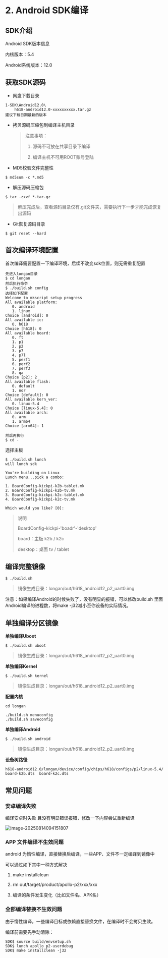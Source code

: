 # 2. Android SDK编译

## SDK介绍

Android SDK版本信息

内核版本：5.4

Android系统版本：12.0



## 获取SDK源码

* 网盘下载目录

```shell
1-SDK\Android12.0\
	h618-android12.0-xxxxxxxxxx.tar.gz
建议下载日期最新的版本
```



* 拷贝源码压缩包到编译主机目录

  > 注意事项：
  >
  > 1. 源码不可放在共享目录下编译
  >
  > 2. 编译主机不可用ROOT账号登陆



* MD5校验文件完整性

```
$ md5sum -c *.md5
```



* 解压源码压缩包

```
$ tar -zxvf *.tar.gz
```

> 解压完成后，查看源码目录仅有.git文件夹，需要执行下一步才能完成恢复出源码



* Git恢复源码目录

```
$ git reset --hard
```



## 首次编译环境配置

首次编译需要配置一下编译环境，后续不改变sdk位置，则无需重复配置

```shell
先进入longan目录
$ cd longan
然后执行命令
$ ./build.sh config
选择如下配置
Welcome to mkscript setup progress
All available platform:
   0. android
   1. linux
Choice [android]: 0
All available ic:
   0. h618
Choice [h618]: 0
All available board:
   0. ft
   1. p1
   2. p2
   3. p7
   4. p7l
   5. perf1
   6. perf2
   7. perf3
   8. qa
Choice [p2]: 2
All available flash:
   0. default
   1. nor
Choice [default]: 0
All available kern_ver:
   0. linux-5.4
Choice [linux-5.4]: 0
All available arch:
   0. arm
   1. arm64
Choice [arm64]: 1

然后再执行
$ cd -
```

选择主板

```
$ ./build.sh lunch
will lunch sdk

You're building on Linux
Lunch menu...pick a combo:

1. BoardConfig-kickpi-k2b-tablet.mk
2. BoardConfig-kickpi-k2b-tv.mk
3. BoardConfig-kickpi-k2c-tablet.mk
4. BoardConfig-kickpi-k2c-tv.mk

Which would you like? [0]:
```

> 说明
>
> BoardConfig-kickpi-'boadr'-'desktop'
>
> board：主板 k2b / k2c
>
> desktop：桌面 tv / tablet



## 编译完整镜像

```
$ ./build.sh
```

> 镜像生成目录：longan/out/h618_android12_p2_uart0.img

注意：如果编译Android的时候失败了，没有明显的报错，可以修改build.sh 里面Android编译的进程数，将make -j32减小至你设备的实际情况。

## 单独编译分区镜像

**单独编译Uboot**

```
$ ./build.sh uboot
```

> 镜像生成目录：longan/out/h618_android12_p2_uart0.img

**单独编译Kernel**

```
$ ./build.sh kernel
```

> 镜像生成目录：longan/out/h618_android12_p2_uart0.img

**配置内核**

``` 
cd longan

./build.sh menuconfig
./build.sh saveconfig
```

**单独编译Android**

```
$ ./build.sh android
```

> 镜像生成目录：longan/out/h618_android12_p2_uart0.img

**设备树路径**

``` shell
h618-android12.0/longan/device/config/chips/h618/configs/p2/linux-5.4/
board-k2b.dts  board-k2c.dts
```



## 常见问题

### 安卓编译失败

编译安卓时失败 且没有明显错误报错，修改一下内容尝试重新编译

![image-20250814094151807](http://tanzhtanzh.oss-cn-shenzhen.aliyuncs.com/img/image-20250814094151807.png)

### APP 文件编译不生效问题

android 为惰性编译，直接替换后编译，一些APP、文件不一定编译到镜像中

可以通过如下其中一种方式解决

1. make installclean

2. rm out/target/product/apollo-p2/xxx/xxx

3. 编译的条件发生变化（比如文件名、APK名）



### 全部编译替换不生效问题

由于惰性编译，一些编译目标或依赖直接替换文件，在编译时不会拷贝生效。

编译前需要先手动清除：

```
SDK$ source build/envsetup.sh
SDK$ lunch apollo_p2-userdebug
SDK$ make installclean -j32
```


